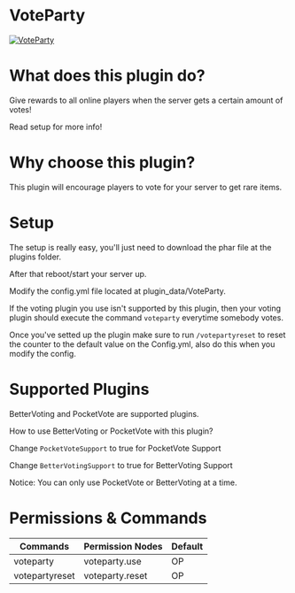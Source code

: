 # VoteParty
[![VoteParty](https://i.imgur.com/515YfKH.png)](https://github.com/ErikPDev/VoteParty/)

# What does this plugin do?
Give rewards to all online players when the server gets a certain amount of votes! 

Read setup for more info!

# Why choose this plugin?
This plugin will encourage players to vote for your server to get rare items.

# Setup
The setup is really easy, you'll just need to download the phar file at the plugins folder.

After that reboot/start your server up.

Modify the config.yml file located at plugin_data/VoteParty.

If the voting plugin you use isn't supported by this plugin, then your voting plugin should execute the command `voteparty` everytime somebody votes.

Once you've setted up the plugin make sure to run `/votepartyreset` to reset the counter to the default value on the Config.yml, also do this when you modify the config.
# Supported Plugins
BetterVoting and PocketVote are supported plugins.

How to use BetterVoting or PocketVote with this plugin?

Change `PocketVoteSupport` to true for PocketVote Support

Change `BetterVotingSupport` to true for BetterVoting Support

Notice: You can only use PocketVote or BetterVoting at a time.

# Permissions & Commands
| Commands       | Permission Nodes | Default |
|----------------|------------------|---------|
| voteparty      | voteparty.use    | OP      |
| votepartyreset | voteparty.reset  | OP      |